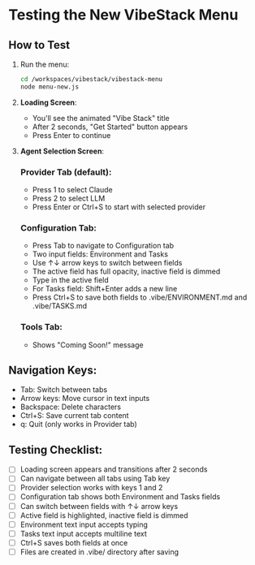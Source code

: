# Testing the New VibeStack Menu

## How to Test

1. Run the menu:
   ```bash
   cd /workspaces/vibestack/vibestack-menu
   node menu-new.js
   ```

2. **Loading Screen**:
   - You'll see the animated "Vibe Stack" title
   - After 2 seconds, "Get Started" button appears
   - Press Enter to continue

3. **Agent Selection Screen**:
   
   ### Provider Tab (default):
   - Press 1 to select Claude
   - Press 2 to select LLM
   - Press Enter or Ctrl+S to start with selected provider
   
   ### Configuration Tab:
   - Press Tab to navigate to Configuration tab
   - Two input fields: Environment and Tasks
   - Use ↑↓ arrow keys to switch between fields
   - The active field has full opacity, inactive field is dimmed
   - Type in the active field
   - For Tasks field: Shift+Enter adds a new line
   - Press Ctrl+S to save both fields to .vibe/ENVIRONMENT.md and .vibe/TASKS.md
   
   ### Tools Tab:
   - Shows "Coming Soon!" message

## Navigation Keys:
- Tab: Switch between tabs
- Arrow keys: Move cursor in text inputs
- Backspace: Delete characters
- Ctrl+S: Save current tab content
- q: Quit (only works in Provider tab)

## Testing Checklist:
- [ ] Loading screen appears and transitions after 2 seconds
- [ ] Can navigate between all tabs using Tab key
- [ ] Provider selection works with keys 1 and 2
- [ ] Configuration tab shows both Environment and Tasks fields
- [ ] Can switch between fields with ↑↓ arrow keys
- [ ] Active field is highlighted, inactive field is dimmed
- [ ] Environment text input accepts typing
- [ ] Tasks text input accepts multiline text
- [ ] Ctrl+S saves both fields at once
- [ ] Files are created in .vibe/ directory after saving